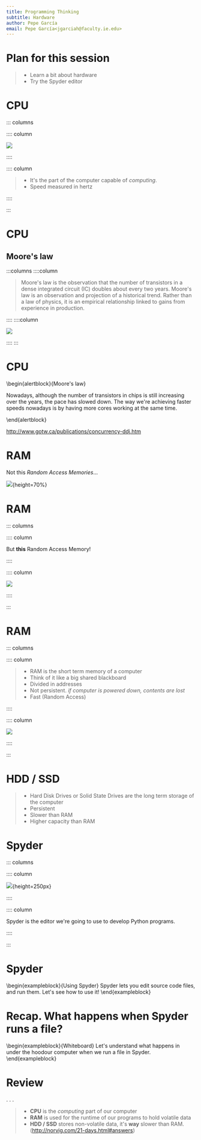 ```yaml
---
title: Programming Thinking
subtitle: Hardware
author: Pepe García
email: Pepe García<jgarciah@faculty.ie.edu>
---
```


# Plan for this session

>- Learn a bit about hardware
>- Try the Spyder editor

# CPU

::: columns

:::: column

![](./img/cpu.jpg)

::::

:::: column

>- It's the part of the computer capable of _computing_.
>- Speed measured in hertz

::::

:::

# CPU

## Moore's law

:::columns
::::column

> Moore's law is the observation that the number of transistors in a
> dense integrated circuit (IC) doubles about every two years. Moore's
> law is an observation and projection of a historical trend. Rather
> than a law of physics, it is an empirical relationship linked to
> gains from experience in production.

::::
::::column

![](./img/moore.png)

::::
:::

# CPU

\begin{alertblock}{Moore's law}

Nowadays, although the number of transistors in chips is still
increasing over the years, the pace has slowed down.  The way we're
achieving faster speeds nowadays is by having more cores working at
the same time.

\end{alertblock}

http://www.gotw.ca/publications/concurrency-ddj.htm

# RAM

Not this _Random Access Memories_...

![](./img/ram_daft_punk.jpg){height=70%}

# RAM

::: columns

:::: column

But **this** Random Access Memory!

::::

:::: column

![](./img/ram.jpg)

::::

:::

# RAM

::: columns

:::: column

>- RAM is the short term memory of a computer
>- Think of it like a big shared blackboard
>- Divided in addresses
>- Not persistent.  _if computer is powered down, contents are lost_
>- Fast (Random Access)

::::

:::: column

![](./img/ram.jpg)

::::

:::

# HDD / SSD

>- Hard Disk Drives or Solid State Drives are the long term storage of the computer
>- Persistent
>- Slower than RAM
>- Higher capacity than RAM


# Spyder

::: columns

:::: column

![](./img/spyder.png){height=250px}

::::

:::: column

Spyder is the editor we're going to use to develop Python programs.

::::

:::

# Spyder

\begin{exampleblock}{Using Spyder}
Spyder lets you edit source code files, and run them.  Let's see how to use it!
\end{exampleblock}

# Recap.  What happens when Spyder runs a file?

\begin{exampleblock}{Whiteboard}
Let's understand what happens in under the hoodour computer when we
run a file in Spyder.
\end{exampleblock}

# Review

. . .

>- **CPU** is the _computing_ part of our computer
>- **RAM** is used for the runtime of our programs to hold volatile data
>- **HDD / SSD** stores non-volatile data, it's **way** slower than RAM. (http://norvig.com/21-days.html#answers)
